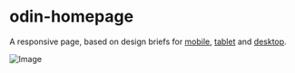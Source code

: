 # odin-homepage
A responsive page, based on design briefs for [mobile](https://github.com/perugi/odin-homepage/blob/main/doc/portfolio%20mobile.png?raw=true), [tablet](https://github.com/perugi/odin-homepage/blob/main/doc/portfolio%20tablet.png?raw=true) and [desktop](https://github.com/perugi/odin-homepage/blob/main/doc/portfolio.png?raw=true).

![Image](https://github.com/user-attachments/assets/0fecec81-c339-4b79-ade9-e9678fccea84)
